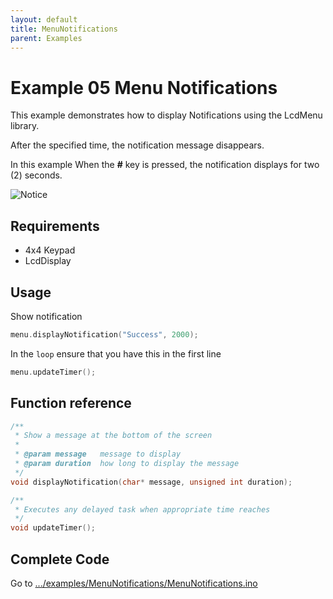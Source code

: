 ```yaml
---
layout: default
title: MenuNotifications
parent: Examples
---
```


# Example 05 Menu Notifications

This example demonstrates how to display Notifications using the LcdMenu library.

After the specified time, the notification message disappears.

In this example When the **#** key is pressed, the notification displays for two (2) seconds.

![Notice](https://i.imgur.com/aXuQohA.gif)

## Requirements

- 4x4 Keypad
- LcdDisplay

## Usage

Show notification

```cpp
menu.displayNotification("Success", 2000);
```

In the `loop` ensure that you have this in the first line

```cpp
menu.updateTimer();
```

## Function reference

```cpp
/**
 * Show a message at the bottom of the screen
 *
 * @param message   message to display
 * @param duration  how long to display the message
 */
void displayNotification(char* message, unsigned int duration);
```

```cpp
/**
 * Executes any delayed task when appropriate time reaches
 */
void updateTimer();
```

## Complete Code

Go to [.../examples/MenuNotifications/MenuNotifications.ino](https://github.com/forntoh/LcdMenu/tree/master/examples/MenuNotifications/MenuNotifications.ino)
